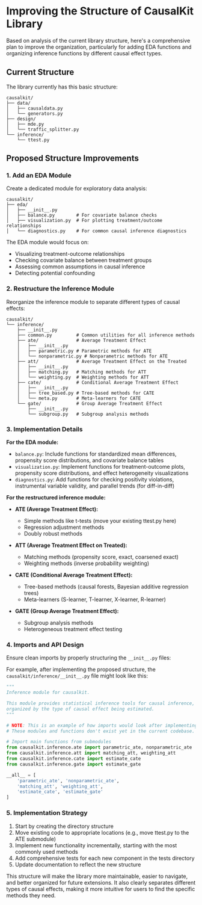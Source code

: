 # Improving the Structure of CausalKit Library

Based on analysis of the current library structure, here's a comprehensive plan to improve the organization, particularly for adding EDA functions and organizing inference functions by different causal effect types.

## Current Structure

The library currently has this basic structure:
```
causalkit/
├── data/
│   ├── causaldata.py
│   └── generators.py
├── design/
│   ├── mde.py
│   └── traffic_splitter.py
└── inference/
    └── ttest.py
```

## Proposed Structure Improvements

### 1. Add an EDA Module

Create a dedicated module for exploratory data analysis:

```
causalkit/
├── eda/
│   ├── __init__.py
│   ├── balance.py        # For covariate balance checks
│   ├── visualization.py  # For plotting treatment/outcome relationships
│   └── diagnostics.py    # For common causal inference diagnostics
```

The EDA module would focus on:
- Visualizing treatment-outcome relationships
- Checking covariate balance between treatment groups
- Assessing common assumptions in causal inference
- Detecting potential confounding

### 2. Restructure the Inference Module

Reorganize the inference module to separate different types of causal effects:

```
causalkit/
└── inference/
    ├── __init__.py
    ├── common.py         # Common utilities for all inference methods
    ├── ate/              # Average Treatment Effect
    │   ├── __init__.py
    │   ├── parametric.py # Parametric methods for ATE
    │   └── nonparametric.py # Nonparametric methods for ATE
    ├── att/              # Average Treatment Effect on the Treated
    │   ├── __init__.py
    │   ├── matching.py   # Matching methods for ATT
    │   └── weighting.py  # Weighting methods for ATT
    ├── cate/             # Conditional Average Treatment Effect
    │   ├── __init__.py
    │   ├── tree_based.py # Tree-based methods for CATE
    │   └── meta.py       # Meta-learners for CATE
    └── gate/             # Group Average Treatment Effect
        ├── __init__.py
        └── subgroup.py   # Subgroup analysis methods
```

### 3. Implementation Details

**For the EDA module:**

- `balance.py`: Include functions for standardized mean differences, propensity score distributions, and covariate balance tables
- `visualization.py`: Implement functions for treatment-outcome plots, propensity score distributions, and effect heterogeneity visualizations
- `diagnostics.py`: Add functions for checking positivity violations, instrumental variable validity, and parallel trends (for diff-in-diff)

**For the restructured inference module:**

- **ATE (Average Treatment Effect):**
  - Simple methods like t-tests (move your existing ttest.py here)
  - Regression adjustment methods
  - Doubly robust methods

- **ATT (Average Treatment Effect on Treated):**
  - Matching methods (propensity score, exact, coarsened exact)
  - Weighting methods (inverse probability weighting)

- **CATE (Conditional Average Treatment Effect):**
  - Tree-based methods (causal forests, Bayesian additive regression trees)
  - Meta-learners (S-learner, T-learner, X-learner, R-learner)

- **GATE (Group Average Treatment Effect):**
  - Subgroup analysis methods
  - Heterogeneous treatment effect testing

### 4. Imports and API Design

Ensure clean imports by properly structuring the `__init__.py` files:

For example, after implementing the proposed structure, the `causalkit/inference/__init__.py` file might look like this:
```python
"""
Inference module for causalkit.

This module provides statistical inference tools for causal inference,
organized by the type of causal effect being estimated.
"""

# NOTE: This is an example of how imports would look after implementing the proposed structure.
# These modules and functions don't exist yet in the current codebase.

# Import main functions from submodules
from causalkit.inference.ate import parametric_ate, nonparametric_ate
from causalkit.inference.att import matching_att, weighting_att
from causalkit.inference.cate import estimate_cate
from causalkit.inference.gate import estimate_gate

__all__ = [
    'parametric_ate', 'nonparametric_ate',
    'matching_att', 'weighting_att',
    'estimate_cate', 'estimate_gate'
]
```

### 5. Implementation Strategy

1. Start by creating the directory structure
2. Move existing code to appropriate locations (e.g., move ttest.py to the ATE submodule)
3. Implement new functionality incrementally, starting with the most commonly used methods
4. Add comprehensive tests for each new component in the tests directory
5. Update documentation to reflect the new structure

This structure will make the library more maintainable, easier to navigate, and better organized for future extensions. It also clearly separates different types of causal effects, making it more intuitive for users to find the specific methods they need.